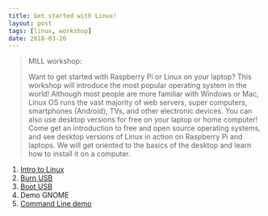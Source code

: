 ```yaml
---
title: Get started with Linux!
layout: post
tags: [linux, workshop]
date: 2018-03-26
---
```



> MILL workshop:
>
> Want to get started with Raspberry Pi or Linux on your laptop? 
> This workshop will introduce the most popular operating system in the world! 
> Although most people are more familiar with Windows or Mac, Linux OS runs the vast majority of web servers, super computers, smartphones (Android), TVs, and other electronic devices. 
> You can also use desktop versions for free on your laptop or home computer!
> Come get an introduction to free and open source operating systems, and see desktop versions of Linux in action on Raspberry Pi and laptops. 
> We will get oriented to the basics of the desktop and learn how to install it on a computer.

1. [Intro to Linux](https://evanwill.github.io/_drafts/notes/linux-intro.html)
2. [Burn USB](https://evanwill.github.io/_drafts/notes/burn-iso.html)
3. [Boot USB](https://evanwill.github.io/_drafts/notes/linux-boot-usb.html)
4. Demo GNOME
5. [Command Line demo](https://evanwill.github.io/_drafts/notes/commandline.html)

